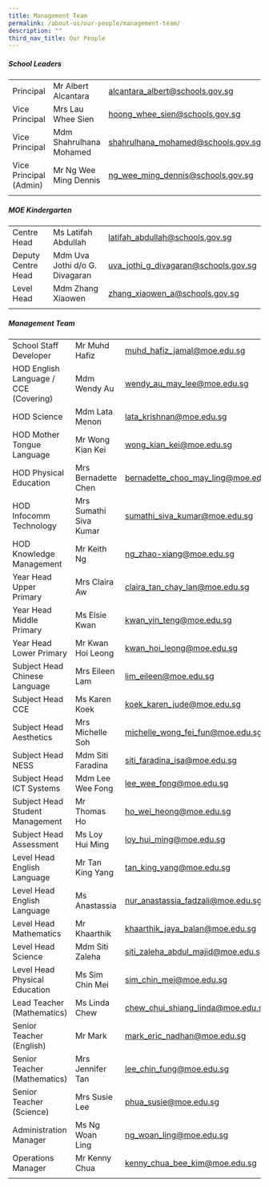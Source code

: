 ```yaml
---
title: Management Team
permalink: /about-us/our-people/management-team/
description: ""
third_nav_title: Our People
---
```

##### School Leaders

| | | |
|---|---|---|
| Principal   |  Mr Albert Alcantara | [alcantara\_albert@schools.gov.sg](mailto:alcantara_albert@schools.gov.sg) |
| Vice Principal  |  Mrs Lau Whee Sien |  [hoong\_whee\_sien@schools.gov.sg](mailto:hoong_whee_sien@schools.gov.sg) |
|  Vice Principal  |  Mdm Shahrulhana Mohamed |  [shahrulhana\_mohamed@schools.gov.sg](mailto:shahrulhana_mohamed@schools.gov.sg)  |
|  Vice Principal (Admin)  |  Mr Ng Wee Ming Dennis |  [ng\_wee\_ming\_dennis@schools.gov.sg](mailto:ng_wee_ming_dennis@schools.gov.sg) |
| | |

##### MOE Kindergarten

| | | |
|---|---|---|
| Centre Head  |  Ms Latifah Abdullah |  latifah_abdullah@schools.gov.sg |
|  Deputy Centre Head  |  Mdm Uva Jothi d/o G. Divagaran |  uva_jothi_g_divagaran@schools.gov.sg |
|  Level Head  |  Mdm Zhang Xiaowen  |  zhang_xiaowen_a@schools.gov.sg  |
| | |

##### Management Team

| | | |
|---|---|---|
| School Staff Developer | Mr Muhd Hafiz | muhd_hafiz_jamal@moe.edu.sg |
| HOD English Language / CCE (Covering) | Mdm Wendy Au  | wendy_au_may_lee@moe.edu.sg  |
| HOD Science | Mdm Lata Menon | lata_krishnan@moe.edu.sg |
| HOD Mother Tongue Language | Mr Wong Kian Kei | wong_kian_kei@moe.edu.sg |
| HOD Physical Education | Mrs Bernadette Chen | bernadette_choo_may_ling@moe.edu.sg |
| HOD Infocomm Technology | Mrs Sumathi Siva Kumar | sumathi_siva_kumar@moe.edu.sg |
| HOD Knowledge Management | Mr Keith Ng | ng_zhao-xiang@moe.edu.sg |
| Year Head Upper Primary | Mrs Claira Aw | claira_tan_chay_lan@moe.edu.sg |
| Year Head Middle Primary | Ms Elsie Kwan | kwan_yin_teng@moe.edu.sg |
| Year Head Lower Primary | Mr Kwan Hoi Leong | kwan_hoi_leong@moe.edu.sg |
| Subject Head Chinese Language | Mrs Eileen Lam | lim_eileen@moe.edu.sg |
| Subject Head CCE | Ms Karen Koek | koek_karen_jude@moe.edu.sg |
| Subject Head Aesthetics | Mrs Michelle Soh | michelle_wong_fei_fun@moe.edu.sg |
| Subject Head NESS | Mdm Siti Faradina | siti_faradina_isa@moe.edu.sg |
| Subject Head ICT Systems | Mdm Lee Wee Fong | lee_wee_fong@moe.edu.sg |
| Subject Head Student Management | Mr Thomas Ho | ho_wei_heong@moe.edu.sg  |
| Subject Head Assessment | Ms Loy Hui Ming  | loy_hui_ming@moe.edu.sg  |
| Level Head English Language | Mr Tan King Yang | tan_king_yang@moe.edu.sg |
| Level Head English Language | Ms Anastassia | nur_anastassia_fadzali@moe.edu.sg  |
| Level Head Mathematics | Mr Khaarthik  | khaarthik_jaya_balan@moe.edu.sg  |
| Level Head Science | Mdm Siti Zaleha  | siti_zaleha_abdul_majid@moe.edu.sg  |
| Level Head Physical Education | Ms Sim Chin Mei | sim_chin_mei@moe.edu.sg |
| Lead Teacher (Mathematics) | Ms Linda Chew | chew_chui_shiang_linda@moe.edu.sg |
| Senior Teacher (English) | Mr Mark | mark_eric_nadhan@moe.edu.sg |
| Senior Teacher (Mathematics) | Mrs Jennifer Tan | lee_chin_fung@moe.edu.sg |
| Senior Teacher (Science) | Mrs Susie Lee | phua_susie@moe.edu.sg |
| Administration Manager  | Ms Ng Woan Ling  | ng_woan_ling@moe.edu.sg  |
| Operations Manager  | Mr Kenny Chua  | kenny_chua_bee_kim@moe.edu.sg  |
| | |